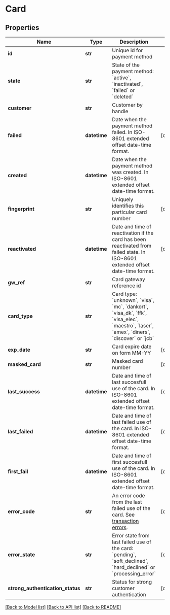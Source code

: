 # Card

## Properties
Name | Type | Description | Notes
------------ | ------------- | ------------- | -------------
**id** | **str** | Unique id for payment method | 
**state** | **str** | State of the payment method: &#x60;active&#x60;, &#x60;inactivated&#x60;, &#x60;failed&#x60; or &#x60;deleted&#x60; | 
**customer** | **str** | Customer by handle | 
**failed** | **datetime** | Date when the payment method failed. In ISO-8601 extended offset date-time format. | [optional] 
**created** | **datetime** | Date when the payment method was created. In ISO-8601 extended offset date-time format. | 
**fingerprint** | **str** | Uniquely identifies this particular card number | [optional] 
**reactivated** | **datetime** | Date and time of reactivation if the card has been reactivated from failed state. In ISO-8601 extended offset date-time format. | [optional] 
**gw_ref** | **str** | Card gateway reference id | 
**card_type** | **str** | Card type: &#x60;unknown&#x60;, &#x60;visa&#x60;, &#x60;mc&#x60;, &#x60;dankort&#x60;, &#x60;visa_dk&#x60;, &#x60;ffk&#x60;, &#x60;visa_elec&#x60;, &#x60;maestro&#x60;, &#x60;laser&#x60;, &#x60;amex&#x60;, &#x60;diners&#x60;, &#x60;discover&#x60; or &#x60;jcb&#x60; | 
**exp_date** | **str** | Card expire date on form MM-YY  | [optional] 
**masked_card** | **str** | Masked card number | [optional] 
**last_success** | **datetime** | Date and time of last succesfull use of the card. In ISO-8601 extended offset date-time format. | [optional] 
**last_failed** | **datetime** | Date and time of last failed use of the card. In ISO-8601 extended offset date-time format. | [optional] 
**first_fail** | **datetime** | Date and time of first succesfull use of the card. In ISO-8601 extended offset date-time format. | [optional] 
**error_code** | **str** | An error code from the last failed use of the card. See [transaction errors](https://reference.reepay.com/api/#transaction-errors). | [optional] 
**error_state** | **str** | Error state from last failed use of the card: &#x60;pending&#x60;, &#x60;soft_declined&#x60;, &#x60;hard_declined&#x60; or &#x60;processing_error&#x60; | [optional] 
**strong_authentication_status** | **str** | Status for strong customer authentication | [optional] 

[[Back to Model list]](../README.md#documentation-for-models) [[Back to API list]](../README.md#documentation-for-api-endpoints) [[Back to README]](../README.md)


